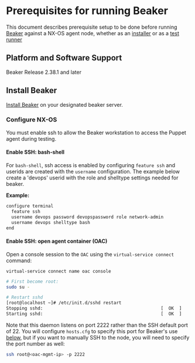 # Prerequisites for running Beaker

This document describes prerequisite setup to be done before running [Beaker](https://github.com/puppetlabs/beaker/blob/master/README.md) against a NX-OS agent node, whether as an [installer](README-beaker-agent-install.md) or as a [test runner](README-develop-beaker-scripts.md)

## Platform and Software Support

Beaker Release 2.38.1 and later

## Install Beaker

[Install Beaker](https://github.com/puppetlabs/beaker/wiki/Beaker-Installation) on your designated beaker server.

### Configure NX-OS

You must enable ssh to allow the Beaker workstation to access the Puppet agent during testing.

#### Enable SSH: bash-shell

For `bash-shell`, ssh access is enabled by configuring `feature ssh` and userids are created with the `username` configuration. The example below create a 'devops' userid with the role and shelltype settings needed for beaker.

**Example:**

~~~bash
configure terminal
  feature ssh
  username devops password devopspassword role network-admin
  username devops shelltype bash
end
~~~

#### Enable SSH: open agent container (OAC)

Open a console session to the `OAC` using the `virtual-service connect` command:

`virtual-service connect name oac console`

~~~bash
# First become root:
sudo su -

# Restart sshd
[root@localhost ~]# /etc/init.d/sshd restart
Stopping sshd:                                             [  OK  ]
Starting sshd:                                             [  OK  ]
~~~

Note that this daemon listens on port 2222 rather than the SSH default port of 22. You will configure `hosts.cfg` to specify this port for Beaker's use [below](#beaker-config), but if you want to manually SSH to the node, you will need to specify the port number as well:

~~~bash
ssh root@<oac-mgmt-ip> -p 2222
~~~